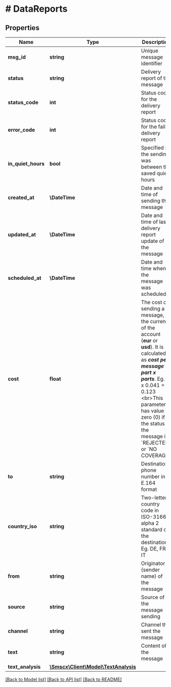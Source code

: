 # # DataReports

## Properties

Name | Type | Description | Notes
------------ | ------------- | ------------- | -------------
**msg_id** | **string** | Unique message identifier |
**status** | **string** | Delivery report of the message |
**status_code** | **int** | Status code for the delivery report |
**error_code** | **int** | Status code for the failed delivery report |
**in_quiet_hours** | **bool** | Specified if the sending was between the saved quiet hours |
**created_at** | **\DateTime** | Date and time of sending the message |
**updated_at** | **\DateTime** | Date and time of last delivery report update of the message |
**scheduled_at** | **\DateTime** | Date and time when the message was scheduled | [optional]
**cost** | **float** | The cost of sending a message, in the currency of the account (**eur** or **usd**). It is calculated as ***cost per message part x parts***. Eg. 3 x 0.041 &#x3D; 0.123  &lt;br&gt;This parameter has value zero (0) if the status of the message is &#x60;REJECTED&#x60; or &#x60;NO COVERAGE&#x60; |
**to** | **string** | Destination phone number in E.164 format |
**country_iso** | **string** | Two-letter country code in ISO-3166 alpha 2 standard of the destinations. Eg. DE, FR, IT |
**from** | **string** | Originator (sender name) of the message |
**source** | **string** | Source of the message sending |
**channel** | **string** | Channel that sent the message |
**text** | **string** | Content of the message |
**text_analysis** | [**\Smscx\Client\Model\TextAnalysis**](TextAnalysis.md) |  |

[[Back to Model list]](../../README.md#models) [[Back to API list]](../../README.md#endpoints) [[Back to README]](../../README.md)
